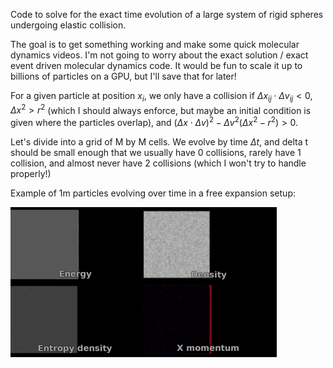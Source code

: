 Code to solve for the exact time evolution of a large system of rigid spheres undergoing elastic collision. 

The goal is to get something working and make some quick molecular dynamics videos. I'm not going to worry about the exact solution / exact event driven molecular dynamics code. 
It would be fun to scale it up to billions of particles on a GPU, but I'll save that for later!

For a given particle at position $x_i$, we only have a collision if $\Delta x_{ij}\cdot \Delta v_{ij}\lt 0$, $\Delta x^2\gt r^2$ (which I should always enforce, but maybe an initial condition is given where the particles overlap), and $(\Delta x\cdot \Delta v)^2-\Delta v^2(\Delta x^2-r^2)\gt 0$. 

Let's divide into a grid of M by M cells. We evolve by time $\Delta t$, and delta t should be small enough that we usually have 0 collisions, rarely have 1 collision, and almost never have 2 collisions (which I won't try to handle properly!)

Example of 1m particles evolving over time in a free expansion setup:

![1mparticles](git-images/idealgas_preview.gif)





